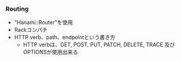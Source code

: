 ### Routing

* "Hanami::Router"を使用
* Rackコンパチ
* HTTP verb、path、endpointという書き方
  * HTTP verbは、GET, POST, PUT, PATCH, DELETE, TRACE 及び OPTIONSが使用出来る


